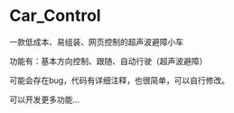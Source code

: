 # Car_Control
一款低成本、易组装、网页控制的超声波避障小车

功能有：基本方向控制、跟随、自动行驶（超声波避障）

可能会存在bug，代码有详细注释，也很简单，可以自行修改。

可以开发更多功能...

